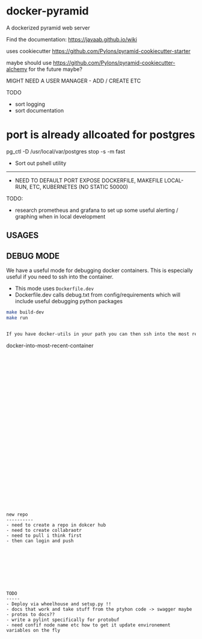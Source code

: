 # docker-pyramid
A dockerized pyramid web server

Find the documentation: https://javaab.github.io/wiki


uses cookiecutter https://github.com/Pylons/pyramid-cookiecutter-starter


maybe should use https://github.com/Pylons/pyramid-cookiecutter-alchemy for the future maybe?


MIGHT NEED A USER MANAGER - ADD / CREATE ETC


TODO
- sort logging
- sort documentation


# port is already allcoated for postgres
pg_ctl -D /usr/local/var/postgres stop -s -m fast





- Sort out pshell utility

------------------------------------------------------------------------------




- NEED TO DEFAULT PORT EXPOSE DOCKERFILE, MAKEFILE LOCAL-RUN, ETC, KUBERNETES (NO STATIC 50000)








TODO:
- research prometheus and grafana to set up some useful alerting / graphing when in local development








USAGES
--------


DEBUG MODE
-----------
We have a useful mode for debugging docker containers. This is especially useful if you need to ssh into the container.

- This mode uses `Dockerfile.dev`
- Dockerfile.dev calls debug.txt from config/requirements which will include useful debugging python packages

```sh
make build-dev
make run


If you have docker-utils in your path you can then ssh into the most recent container 
```
docker-into-most-recent-container
```






























new repo
----------
- need to create a repo in dokcer hub
- need to create collabraotr
- need to pull i think first
- then can login and push 









TODO
-----
- Deploy via wheelhouse and setup.py !!
- docs that work and take stuff from the ptyhon code -> swagger maybe
- protos to docs??
- write a pylint specifically for protobuf
- need confif node name etc how to get it update environement variables on the fly